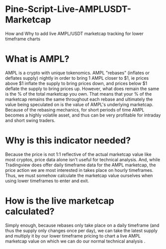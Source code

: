 # Pine-Script-Live-AMPLUSDT-Marketcap
How and Why to add live AMPL/USDT marketcap tracking for lower timeframe charts

# What is AMPL?
AMPL is a crypto with unique tokenomics. AMPL "rebases" (inflates or deflates supply) nightly in order to bring 1 AMPL closer to $1, ie prices above $1 inflate the supply to bring prices down, and prices below $1 deflate the supply to bring prices up. However, what does remain the same is the % of the total marketcap you own. That means that your % of the marketcap remains the same throughout each rebase and ultimately the value being speculated on is the value of AMPL's underlying marketcap. Because of the rebasing mechanics, for short periods of time AMPL becomes a highly volatile asset, and thus can be very profitable for intraday and short swing traders.

# Why is this indicator needed?
Because the price is not 1:1 reflective of the actual marketcap value like most cryptos, price data alone isn't useful for technical analysis. And, while Tradingview does offer daily timeframe data for the AMPL marketcap, the price action we are most interested in takes place on hourly timeframes. Thus, we must somehow calculate the marketcap value ourselves when using lower timeframes to enter and exit.

# How is the live marketcap calculated?
Simply enough, because rebases only take place on a daily timeframe (and thus the supply only changes once per day), we can take the latest supply and multiply it by our lower timeframe pricing to chart a live AMPL marketcap value on which we can do our normal technical analysis . 
